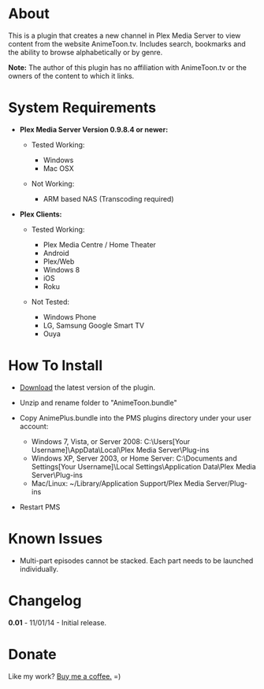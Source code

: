 About
=====

This is a plugin that creates a new channel in Plex Media Server to view content from the website AnimeToon.tv.  Includes search, bookmarks and the ability to browse alphabetically or by genre.

**Note:** The author of this plugin has no affiliation with AnimeToon.tv or the owners of the content to which it links.

System Requirements
===================

- **Plex Media Server Version 0.9.8.4 or newer:**
	
	- Tested Working:
		- Windows
		- Mac OSX
		
	- Not Working:
		- ARM based NAS (Transcoding required)

- **Plex Clients:**

	- Tested Working:
		- Plex Media Centre / Home Theater
		- Android
		- Plex/Web
		- Windows 8
		- iOS
		- Roku
		
	- Not Tested:
		- Windows Phone
		- LG, Samsung Google Smart TV
		- Ouya

How To Install
==============

- [Download](https://github.com/TehCrucible/AnimeToon.bundle/archive/master.zip) the latest version of the plugin.

- Unzip and rename folder to "AnimeToon.bundle"

- Copy AnimePlus.bundle into the PMS plugins directory under your user account:
	- Windows 7, Vista, or Server 2008: C:\Users[Your Username]\AppData\Local\Plex Media Server\Plug-ins
	- Windows XP, Server 2003, or Home Server: C:\Documents and Settings[Your Username]\Local Settings\Application Data\Plex Media Server\Plug-ins
	- Mac/Linux: ~/Library/Application Support/Plex Media Server/Plug-ins

- Restart PMS

Known Issues
============

- Multi-part episodes cannot be stacked. Each part needs to be launched individually.


Changelog
=========

**0.01** - 11/01/14 - Initial release.

Donate
======

Like my work?  [Buy me a coffee.](https://www.paypal.com/cgi-bin/webscr?cmd=_s-xclick&hosted_button_id=JUV2JAVFXY86Q)  =)